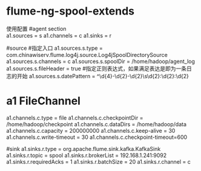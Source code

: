 # flume-ng-spool-extends

使用配置
#agent section  
a1.sources = s
a1.channels = c
a1.sinks = r

#source
#指定入口
a1.sources.s.type = com.chinawiserv.flume.log4j.source.Log4jSpoolDirectorySource
a1.sources.s.channels = c
a1.sources.s.spoolDir = /home/hadoop/agent_log
a1.sources.s.fileHeader = true
#指定正则表达式，如果满足表达是即为一条日志的开始
a1.sources.s.datePattern = ^\\d{4}-\\d{2}-\\d{2}\\s\\d{2}:\\d{2}:\\d{2}

# a1 FileChannel
a1.channels.c.type = file
a1.channels.c.checkpointDir = /home/hadoop/checkpoint
a1.channels.c.dataDirs = /home/hadoop/data
a1.channels.c.capacity = 200000000
a1.channels.c.keep-alive = 30
a1.channels.c.write-timeout = 30
a1.channels.c.checkpoint-timeout=600

#sink
a1.sinks.r.type = org.apache.flume.sink.kafka.KafkaSink
a1.sinks.r.topic = spool
a1.sinks.r.brokerList = 192.168.1.241:9092
a1.sinks.r.requiredAcks = 1
a1.sinks.r.batchSize = 20
a1.sinks.r.channel = c